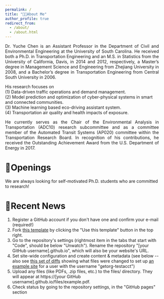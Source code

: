```yaml
---
permalink: /
title: "👨‍🏫About Me"
author_profile: true
redirect_from: 
  - /about/
  - /about.html
---
```

<div style="text-align: justify">
Dr. Yuche Chen is an Assistant Professor in the Department of Civil and Environmental Engineering at the University of South Carolina. He received both a Ph.D. in Transportation Engineering and an M.S. in Statistics from the University of California, Davis, in 2014 and 2012, respectively, a Master’s degree in Management Science and Engineering from Zhejiang University in 2008, and a Bachelor’s degree in Transportation Engineering from Central South University in 2006.<br>
</div>

His research focuses on <br>
  (1)  Data-driven traffic operations and demand management.<br>
  (2)  Model prediction and optimization of cyber-physical systems in smart and connected communities.<br>
  (3)  Machine learning based eco-driving assistant system.<br>
  (4)  Transportation air quality and health impacts of exposure.<br>

<div style="text-align: justify">
He currently serves as the Chair of the Environmental Analysis in Transportation (ADC10) research subcommittee and as a committee member of the Automated Transit Systems (AP020) committee within the Transportation Research Board. In recognition of his contributions, he received the Outstanding Achievement Award from the U.S. Department of Energy in 2017.
</div>

🚀Openings
======
We are always looking for self-motivated Ph.D. students who are committed to research!

🎉Recent News
======
1. Register a GitHub account if you don't have one and confirm your e-mail (required!)
1. Fork [this template](https://github.com/academicpages/academicpages.github.io) by clicking the "Use this template" button in the top right. 
1. Go to the repository's settings (rightmost item in the tabs that start with "Code", should be below "Unwatch"). Rename the repository "[your GitHub username].github.io", which will also be your website's URL.
1. Set site-wide configuration and create content & metadata (see below -- also see [this set of diffs](http://archive.is/3TPas) showing what files were changed to set up [an example site](https://getorg-testacct.github.io) for a user with the username "getorg-testacct")
1. Upload any files (like PDFs, .zip files, etc.) to the files/ directory. They will appear at https://[your GitHub username].github.io/files/example.pdf.  
1. Check status by going to the repository settings, in the "GitHub pages" section
